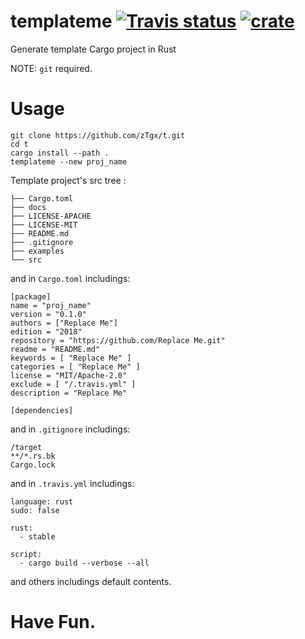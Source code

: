 # templateme [![Travis status](https://travis-ci.org/zTgx/t.svg?branch=master)](https://travis-ci.org/zTgx/t) [![crate](https://img.shields.io/crates/v/templateme.svg)](https://crates.io/crates/templateme)

Generate template Cargo project in Rust

NOTE:
`git` required.

# Usage
```
git clone https://github.com/zTgx/t.git
cd t
cargo install --path .
templateme --new proj_name
```
Template project's src tree :  
```
├── Cargo.toml
├── docs
├── LICENSE-APACHE
├── LICENSE-MIT
├── README.md
├── .gitignore
├── examples
└── src
```

and in `Cargo.toml` includings:  
```
[package]
name = "proj_name"
version = "0.1.0"
authors = ["Replace Me"]
edition = "2018"
repository = "https://github.com/Replace Me.git"
readme = "README.md"
keywords = [ "Replace Me" ]
categories = [ "Replace Me" ]
license = "MIT/Apache-2.0"
exclude = [ "/.travis.yml" ]
description = "Replace Me"

[dependencies]
```  
and in `.gitignore` includings:  
```
/target
**/*.rs.bk
Cargo.lock
```
and in `.travis.yml` includings:
```
language: rust
sudo: false

rust:
  - stable
  
script:
  - cargo build --verbose --all  
```
and others includings default contents.  


# Have Fun.
